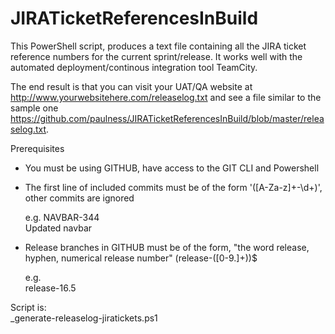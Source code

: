 # JIRATicketReferencesInBuild
This PowerShell script, produces a text file containing all the JIRA ticket reference numbers for the current sprint/release. It works well with the automated deployment/continous integration tool TeamCity.

The end result is that you can visit your UAT/QA website at http://www.yourwebsitehere.com/releaselog.txt and see a file similar to the sample one https://github.com/paulness/JIRATicketReferencesInBuild/blob/master/releaselog.txt.

Prerequisites

- You must be using GITHUB, have access to the GIT CLI and Powershell

- The first line of included commits must be of the form '([A-Za-z]+\-\d+)', other commits are ignored

  e.g.
  NAVBAR-344<br/>
  Updated navbar

- Release branches in GITHUB must be of the form, "the word release, hyphen, numerical release number" (release\-([0-9\.]+))$

  e.g.<br/>
  release-16.5


Script is:<br/>
_generate-releaselog-jiratickets.ps1
